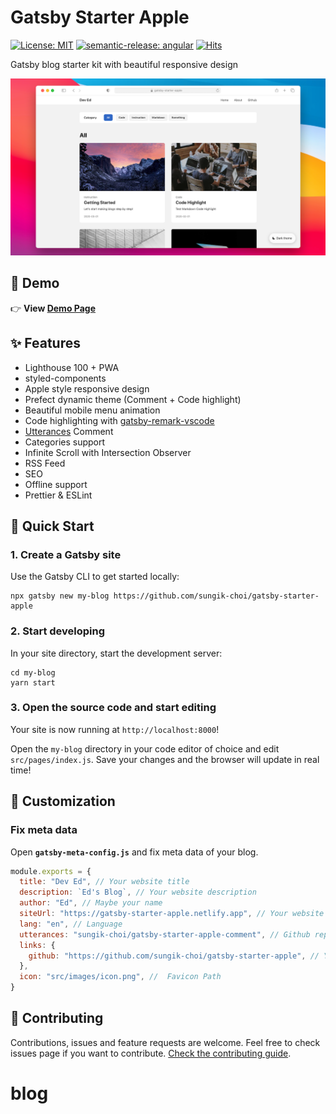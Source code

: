 # Gatsby Starter Apple

[![License: MIT](https://img.shields.io/badge/License-MIT-yellow.svg)](https://opensource.org/licenses/MIT)
[![semantic-release: angular](https://img.shields.io/badge/semantic--release-angular-e10079?logo=semantic-release)](https://github.com/semantic-release/semantic-release)
[![Hits](https://hits.seeyoufarm.com/api/count/incr/badge.svg?url=https%3A%2F%2Fgithub.com%2Fsungik-choi%2Fgatsby-starter-apple&count_bg=%23FC2350&title_bg=%23555555&icon=gatsby.svg&icon_color=%23E7E7E7&title=HITS&edge_flat=false)](https://hits.seeyoufarm.com)

Gatsby blog starter kit with beautiful responsive design

![Screenshot](.github/screenshot.png)

## 🍎 Demo

👉 **View [Demo Page](https://gatsby-starter-apple.netlify.app)**

## ✨ Features

- Lighthouse 100 + PWA
- styled-components
- Apple style responsive design
- Prefect dynamic theme (Comment + Code highlight)
- Beautiful mobile menu animation
- Code highlighting with [gatsby-remark-vscode](https://github.com/andrewbranch/gatsby-remark-vscode)
- [Utterances](https://utteranc.es/) Comment
- Categories support
- Infinite Scroll with Intersection Observer
- RSS Feed
- SEO
- Offline support
- Prettier & ESLint

## 🚀 Quick Start

### 1. Create a Gatsby site

Use the Gatsby CLI to get started locally:

```shell
npx gatsby new my-blog https://github.com/sungik-choi/gatsby-starter-apple
```

### 2. Start developing

In your site directory, start the development server:

```shell
cd my-blog
yarn start
```

### 3. Open the source code and start editing

Your site is now running at `http://localhost:8000`!

Open the `my-blog` directory in your code editor of choice and edit `src/pages/index.js`. Save your changes and the browser will update in real time!

## 🎨 Customization

### Fix meta data

Open **`gatsby-meta-config.js`** and fix meta data of your blog.

```js
module.exports = {
  title: "Dev Ed", // Your website title
  description: `Ed's Blog`, // Your website description
  author: "Ed", // Maybe your name
  siteUrl: "https://gatsby-starter-apple.netlify.app", // Your website URL
  lang: "en", // Language
  utterances: "sungik-choi/gatsby-starter-apple-comment", // Github repository to store comments
  links: {
    github: "https://github.com/sungik-choi/gatsby-starter-apple", // Your github repository
  },
  icon: "src/images/icon.png", //  Favicon Path
}
```

## 🤗 Contributing

Contributions, issues and feature requests are welcome. Feel free to check issues page if you want to contribute. [Check the contributing guide](./CONTRIBUTING.md).
# blog
